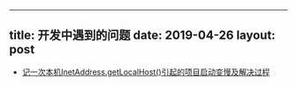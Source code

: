 ---
title: 开发中遇到的问题
date: 2019-04-26
layout: post
--

- [记一次本机InetAddress.getLocalHost()引起的项目启动变慢及解决过程](https://blog.csdn.net/puma_dong/article/details/53096149)